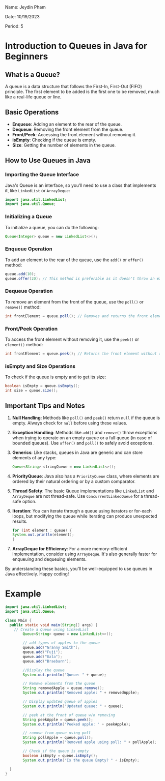 Name: Jeydin Pham

Date: 10/19/2023

Period: 5

# Introduction to Queues in Java for Beginners

## What is a Queue?

A queue is a data structure that follows the First-In, First-Out (FIFO) principle. The first element to be added is the first one to be removed, much like a real-life queue or line.

## Basic Operations

- **Enqueue**: Adding an element to the rear of the queue.
- **Dequeue**: Removing the front element from the queue.
- **Front/Peek**: Accessing the front element without removing it.
- **isEmpty**: Checking if the queue is empty.
- **Size**: Getting the number of elements in the queue.

## How to Use Queues in Java

### Importing the Queue Interface

Java's Queue is an interface, so you'll need to use a class that implements it, like `LinkedList` or `ArrayDeque`:

```java
import java.util.LinkedList;
import java.util.Queue;
```

### Initializing a Queue

To initialize a queue, you can do the following:

```java
Queue<Integer> queue = new LinkedList<>();
```

### Enqueue Operation

To add an element to the rear of the queue, use the `add()` or `offer()` method:

```java
queue.add(10);
queue.offer(20); // This method is preferable as it doesn't throw an exception when the queue is full.
```

### Dequeue Operation

To remove an element from the front of the queue, use the `poll()` or `remove()` method:

```java
int frontElement = queue.poll(); // Removes and returns the front element, returns null if the queue is empty
```

### Front/Peek Operation

To access the front element without removing it, use the `peek()` or `element()` method:

```java
int frontElement = queue.peek(); // Returns the front element without removing, returns null if the queue is empty
```

### isEmpty and Size Operations

To check if the queue is empty and to get its size:

```java
boolean isEmpty = queue.isEmpty();
int size = queue.size();
```

## Important Tips and Notes

1. **Null Handling**: Methods like `poll()` and `peek()` return `null` if the queue is empty. Always check for `null` before using these values.

2. **Exception Handling**: Methods like `add()` and `remove()` throw exceptions when trying to operate on an empty queue or a full queue (in case of bounded queues). Use `offer()` and `poll()` to safely avoid exceptions.

3. **Generics**: Like stacks, queues in Java are generic and can store elements of any type:

   ```java
   Queue<String> stringQueue = new LinkedList<>();
   ```

4. **PriorityQueue**: Java also has a `PriorityQueue` class, where elements are ordered by their natural ordering or by a custom comparator.

5. **Thread Safety**: The basic Queue implementations like `LinkedList` and `ArrayDeque` are not thread-safe. Use `ConcurrentLinkedQueue` for a thread-safe option.

6. **Iteration**: You can iterate through a queue using iterators or for-each loops, but modifying the queue while iterating can produce unexpected results.

   ```java
   for (int element : queue) {
   System.out.println(element);
   }
   ```

7. **ArrayDeque for Efficiency**: For a more memory-efficient implementation, consider using `ArrayDeque`. It's also generally faster for enqueuing and dequeuing elements.

By understanding these basics, you'll be well-equipped to use queues in Java effectively. Happy coding!

# Example

```java
import java.util.LinkedList;
import java.util.Queue;

class Main {
  public static void main(String[] args) {
    // Create a Queue using LinkedList
		Queue<String> queue = new LinkedList<>();

		// add types of apples to the queue
		queue.add("Granny Smith");
		queue.add("Fuji");
		queue.add("Gala");
		queue.add("Braeburn");

		//Display the queue
		System.out.println("Queue: " + queue);

		// Remove elements from the queue
		String removedApple = queue.remove();
		System.out.println("Removed apple: " + removedApple);

		// Display updated queue of apples
		System.out.println("Updated queue: " + queue);

		// peek at the front of queue w/o removing
		String peekApple = queue.peek();
		System.out.println("Peeked apple: " + peekApple);

		// remove from queue using poll
		String pollApple = queue.poll();
		System.out.println("Removed apple using poll: " + pollApple);

		// Check if the queue is empty
		boolean isEmpty = queue.isEmpty();
		System.out.println("Is the queue Empty? " + isEmpty);

  }
}
```
